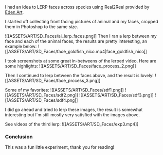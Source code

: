 I had an idea to LERP faces across species using Real2Real provided by [Eden.Art](https://eden.art/).

I started off collecting front facing pictures of animal and my faces, cropped them in Photoshop to the same size.

![[ASSETS/ART/SD_Faces/ai_lerp_faces.png]]
Then I ran a lerp between my face and each of the animal faces, the results are pretty interesting, an example below:
![[ASSETS/ART/SD_Faces/face_goldfish_nico.mp4|face_goldfish_nico]]

I took screenshots at some great in-betweens of the lerped video. Here are some highlights:
![[ASSETS/ART/SD_Faces/face_process_2.png]]

Then I continued to lerp between the faces above, and the result is lovely!
![[ASSETS/ART/SD_Faces/face_process_3.png]]

Some of my favorites:
![[ASSETS/ART/SD_Faces/sdf1.png]]
![[ASSETS/ART/SD_Faces/sdf2.png]]
![[ASSETS/ART/SD_Faces/sdf3.png]]
![[ASSETS/ART/SD_Faces/sdf4.png]]

I did go ahead and tried to lerp these images, the result is somewhat interesting but I'm still mostly very satisfied with the images above.

See videos of the third lerp:
![[ASSETS/ART/SD_Faces/exp3.mp4]]

### Conclusion

This was a fun little experiment, thank you for reading!